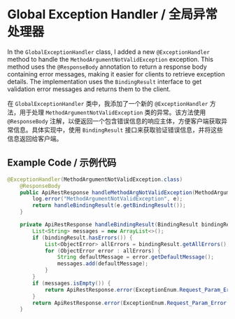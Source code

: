 # Global Exception Handler / 全局异常处理器

In the `GlobalExceptionHandler` class, I added a new `@ExceptionHandler` method to handle the `MethodArgumentNotValidException` exception. This method uses the `@ResponseBody` annotation to return a response body containing error messages, making it easier for clients to retrieve exception details. The implementation uses the `BindingResult` interface to get validation error messages and returns them to the client.

在 `GlobalExceptionHandler` 类中，我添加了一个新的 `@ExceptionHandler` 方法，用于处理 `MethodArgumentNotValidException` 类的异常。该方法使用 `@ResponseBody` 注解，以便返回一个包含错误信息的响应主体，方便客户端获取异常信息。具体实现中，使用 `BindingResult` 接口来获取验证错误信息，并将这些信息返回给客户端。

## Example Code / 示例代码
```java
@ExceptionHandler(MethodArgumentNotValidException.class)
    @ResponseBody
    public ApiRestResponse handleMethodArgNotValidException(MethodArgumentNotValidException e) {
        log.error("MethodArgumentNotValidException", e);
        return handleBindingResult(e.getBindingResult());
    }

    private ApiRestResponse handleBindingResult(BindingResult bindingResult) {
        List<String> messages = new ArrayList<>();
        if (bindingResult.hasErrors()) {
            List<ObjectError> allErrors = bindingResult.getAllErrors();
            for (ObjectError error : allErrors) {
                String defaultMessage = error.getDefaultMessage();
                messages.add(defaultMessage);
            }
        }
        if (messages.isEmpty()) {
            return ApiRestResponse.error(ExceptionEnum.Request_Param_Error);
        }
        return ApiRestResponse.error(ExceptionEnum.Request_Param_Error.getCode(), messages.toString());
    }
